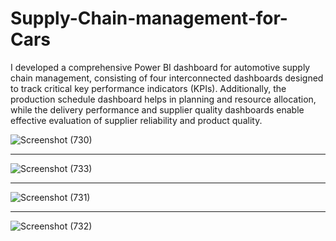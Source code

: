 # Supply-Chain-management-for-Cars

I developed a comprehensive Power BI dashboard for automotive supply chain management, consisting of four interconnected dashboards designed to track critical key performance indicators (KPIs). Additionally, the production schedule dashboard helps in planning and resource allocation, while the delivery performance and supplier quality dashboards enable effective evaluation of supplier reliability and product quality. 

![Screenshot (730)](https://github.com/user-attachments/assets/e3ee5a62-d385-478a-bf12-83f96f0fbfc9)

--------------------------------------------------------------------------------------------------------------------------------------

![Screenshot (733)](https://github.com/user-attachments/assets/44b78ae3-7ec5-4978-912a-81b893732bd3)

--------------------------------------------------------------------------------------------------------------------------------------

![Screenshot (731)](https://github.com/user-attachments/assets/62bdcd5f-bb57-4b66-bfbe-cd4b393fa3ce)

---------------------------------------------------------------------------------------------------------------------------------------

![Screenshot (732)](https://github.com/user-attachments/assets/33c8860b-dd16-4740-a86d-588e9f608954)
